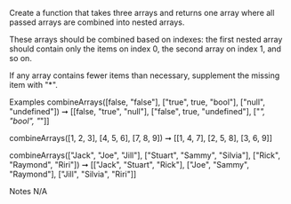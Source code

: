 Create a function that takes three arrays and returns one array where all passed arrays are combined into nested arrays.

These arrays should be combined based on indexes: the first nested array should contain only the items on index 0, the second array on index 1, and so on.

If any array contains fewer items than necessary, supplement the missing item with "*".

Examples
combineArrays([false, "false"], ["true", true, "bool"], ["null", "undefined"]) ➞ [[false, "true", "null"], ["false", true, "undefined"], ["*", "bool", "*"]]

combineArrays([1, 2, 3], [4, 5, 6], [7, 8, 9]) ➞ [[1, 4, 7], [2, 5,  8], [3, 6, 9]]

combineArrays(["Jack", "Joe", "Jill"], ["Stuart", "Sammy", "Silvia"], ["Rick", "Raymond", "Riri"]) ➞ [["Jack", "Stuart", "Rick"], ["Joe", "Sammy",  "Raymond"], ["Jill", "Silvia", "Riri"]]

Notes
N/A